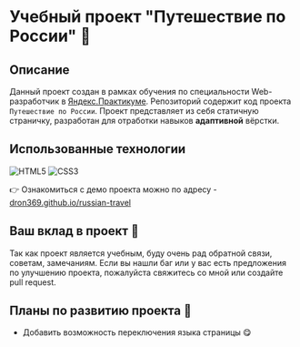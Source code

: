 # Учебный проект "Путешествие по России" 🚂

## Описание
Данный проект создан в рамках обучения по специальности Web-разработчик в [Яндекс.Практикуме](https://praktikum.yandex.ru/).
Репозиторий содержит код проекта `Путешествие по России`.
Проект представляет из себя статичную страничку, разработан для отработки навыков **адаптивной** вёрстки.


## Использованные технологии
![HTML5](https://img.shields.io/badge/-HTML5-0c0520?style=for-the-badge&logo=HTML5)
![CSS3](https://img.shields.io/badge/-CSS3-0c0520?style=for-the-badge&logo=CSS3)

👉 Ознакомиться с демо проекта можно по адресу - [dron369.github.io/russian-travel](https://dron369.github.io/russian-travel/)

## Ваш вклад в проект 🙏
Так как проект является учебным, буду очень рад обратной связи, советам, замечаниям.
Если вы нашли баг или у вас есть предложения по улучшению проекта, пожалуйста свяжитесь со мной или создайте pull request.

## Планы по развитию проекта 🤟
 - Добавить возможность переключения языка страницы 😋

